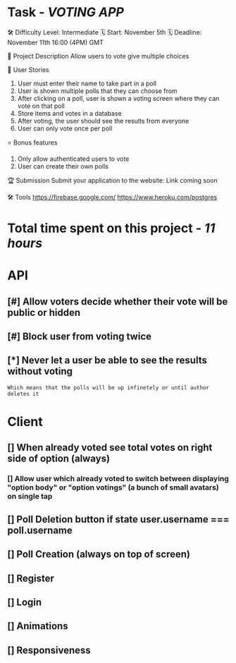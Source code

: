 # Task - *VOTING APP*

🛠️ Difficulty Level: Intermediate
🗓️ Start: November 5th
🗓️ Deadline: November 11th 16:00 (4PM) GMT

📝 Project Description
Allow users to vote give multiple choices

📔 User Stories
1. User must enter their name to take part in a poll
2. User is shown multiple polls that they can choose from
3. After clicking on a poll, user is shown a voting screen where they can vote on that poll
4. Store items and votes in a database
5. After voting, the user should see the results from everyone
6. User can only vote once per poll

⭐ Bonus features
1. Only allow authenticated users to vote
2. User can create their own polls 

🏆 Submission
Submit your application to the website:
Link coming soon

🛠️  Tools
https://firebase.google.com/
https://www.heroku.com/postgres



# Total time spent on this project - *11 hours*

# API
## [#] Allow voters decide whether their vote will be public or hidden
## [#] Block user from voting twice
## [*] Never let a user be able to see the results without voting
    Which means that the polls will be up infinetely or until author deletes it

# Client 
## [] When already voted see total votes on right side of option (always)
### [] Allow user which already voted to switch between displaying "option body" or "option votings" (a bunch of small avatars) on single tap
## [] Poll Deletion button if state user.username === poll.username
## [] Poll Creation (always on top of screen)
## [] Register
## [] Login
## [] Animations
## [] Responsiveness